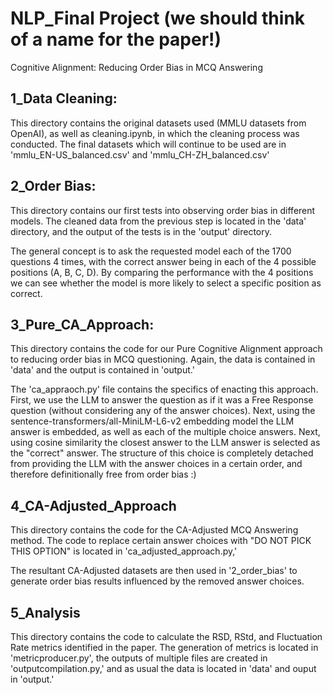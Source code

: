 # NLP_Final Project (we should think of a name for the paper!)
Cognitive Alignment: Reducing Order Bias in MCQ Answering

## 1_Data Cleaning:
This directory contains the original datasets used (MMLU datasets from OpenAI), as well as cleaning.ipynb, in which the cleaning process was conducted. The final datasets which will continue to be used are in 'mmlu_EN-US_balanced.csv' and 'mmlu_CH-ZH_balanced.csv' 

## 2_Order Bias:
This directory contains our first tests into observing order bias in different models. The cleaned data from the previous step is located in the 'data' directory, and the output of the tests is in the 'output' directory.

The general concept is to ask the requested model each of the 1700 questions 4 times, with the correct answer being in each of the 4 possible positions (A, B, C, D). By comparing the performance with the 4 positions we can see whether the model is more likely to select a specific position as correct.

## 3_Pure_CA_Approach:
This directory contains the code for our Pure Cognitive Alignment approach to reducing order bias in MCQ questioning. Again, the data is contained in 'data' and the output is contained in 'output.'

The 'ca_appraoch.py' file contains the specifics of enacting this approach. First, we use the LLM to answer the question as if it was a Free Response question (without considering any of the answer choices). Next, using the sentence-transformers/all-MiniLM-L6-v2 embedding model the LLM answer is embedded, as well as each of the multiple choice answers. Next, using cosine similarity the closest answer to the LLM answer is selected as the "correct" answer. The structure of this choice is completely detached from providing the LLM with the answer choices in a certain order, and therefore definitionally free from order bias :)

## 4_CA-Adjusted_Approach
This directory contains the code for the CA-Adjusted MCQ Answering method. The code to replace certain answer choices with "DO NOT PICK THIS OPTION" is located in 'ca_adjusted_approach.py,'

The resultant CA-Adjusted datasets are then used in '2_order_bias' to generate order bias results influenced by the removed answer choices.


## 5_Analysis
This directory contains the code to calculate the RSD, RStd, and Fluctuation Rate metrics identified in the paper. The generation of metrics is located in 'metricproducer.py', the outputs of multiple files are created in 'outputcompilation.py,' and as usual the data is located in 'data' and ouput in 'output.'